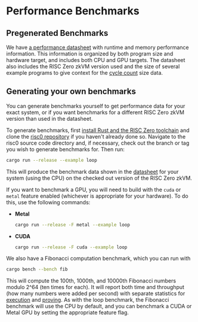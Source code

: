 # Performance Benchmarks

## Pregenerated Benchmarks

We have [a performance datasheet][datasheet] with runtime and memory performance
information. This information is organized by both program size and hardware
target, and includes both CPU and GPU targets. The datasheet also includes the
RISC Zero zkVM version used and the size of several example programs to give
context for the [cycle count] size data.

## Generating your own benchmarks

You can generate benchmarks yourself to get performance data for your exact
system, or if you want benchmarks for a different RISC Zero zkVM version than
used in the datasheet.

To generate benchmarks, first [install Rust and the RISC Zero
toolchain][install] and clone the [risc0 repository] if you haven't already done
so. Navigate to the risc0 source code directory and, if necessary, check out the
branch or tag you wish to generate benchmarks for. Then run:

```bash
cargo run --release --example loop
```

This will produce the benchmark data shown in the [datasheet] for your system
(using the CPU) on the checked out version of the RISC Zero zkVM.

If you want to benchmark a GPU, you will need to build with the `cuda` or
`metal` feature enabled (whichever is appropriate for your hardware). To do
this, use the following commands:

- **Metal**
  ```bash
  cargo run --release -F metal --example loop
  ```
- **CUDA**
  ```bash
  cargo run --release -F cuda --example loop
  ```

We also have a Fibonacci computation benchmark, which you can run with

```bash
cargo bench --bench fib
```

This will compute the 100th, 1000th, and 10000th Fibonacci numbers modulo 2^64
(ten times for each). It will report both time and throughput (how many numbers
were added per second) with separate statistics for [execution] and
[proving][prover]. As with the loop benchmark, the Fibonacci benchmark will use
the CPU by default, and you can benchmark a CUDA or Metal GPU by setting the
appropriate feature flag.

[cycle count]: /terminology#clock-cycles
[datasheet]: https://benchmarks.risczero.com/release-0.21/datasheet
[execution]: /terminology#execute
[install]: ./install.md
[prover]: /terminology#prover
[risc0 repository]: https://github.com/risc0/risc0
